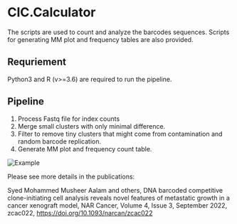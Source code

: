 # CIC.Calculator

The scripts are used to count and analyze the barcodes sequences. Scripts for generating MM plot and frequency tables are also provided.   

## Requriement
Python3 and R (v>=3.6) are required to run the pipeline. 

## Pipeline
1. Process Fastq file for index counts
2. Merge small clusters with only minimal difference. 
3. Filter to remove tiny clusters that might come from contamination and random barcode replication.
4. Generate MM plot and frequency count table. 

![Example](https://github.com/tangxj98/CIC.Calculator/blob/main/Example/Example.png)

Please see more details in the publications:  
  
Syed Mohammed Musheer Aalam and others, DNA barcoded competitive clone-initiating cell analysis reveals novel features of metastatic growth in a cancer xenograft model, NAR Cancer, Volume 4, Issue 3, September 2022, zcac022, https://doi.org/10.1093/narcan/zcac022
